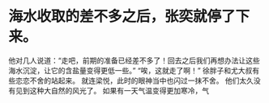 # 海水收取的差不多之后，张奕就停了下来。
他对几人说道：“走吧，前期的准备已经差不多了！回去之后我们再想办法让这些海水沉淀，让它的含盐量变得更低一些。”
“唉，这就走了啊！”
徐胖子和尤大叔有些恋恋不舍的站起来。
就连梁悦，此时的眼神当中也闪过一抹不舍。
他们太久没有见到这种大自然的风光了。
如果有一天气温变得更加寒冷，气

